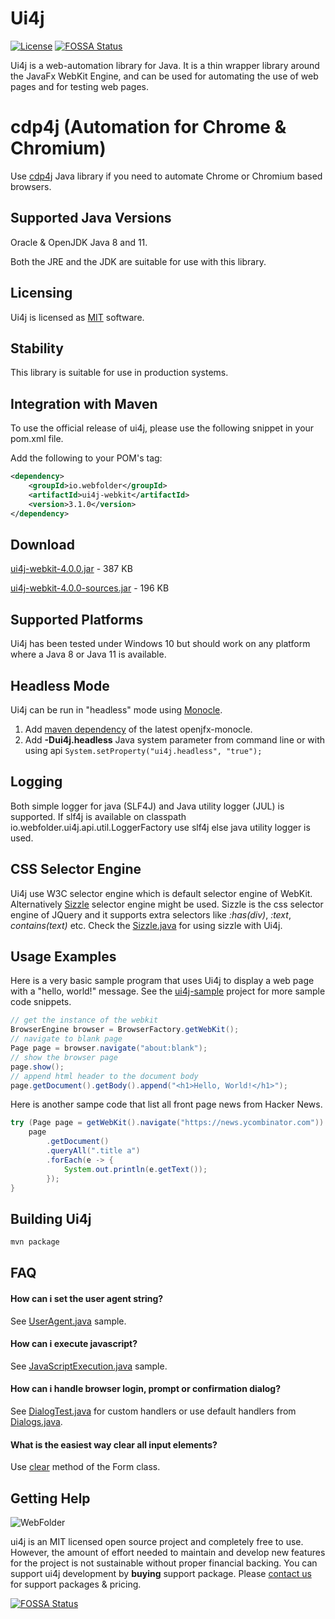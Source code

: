 Ui4j
====

[![License](https://img.shields.io/badge/license-MIT-blue.svg)](https://github.com/webfolderio/ui4j/blob/master/LICENSE)
[![FOSSA Status](https://app.fossa.io/api/projects/git%2Bgithub.com%2Fwebfolderio%2Fui4j.svg?type=shield)](https://app.fossa.io/projects/git%2Bgithub.com%2Fwebfolderio%2Fui4j?ref=badge_shield)

Ui4j is a web-automation library for Java. It is a thin wrapper library around the JavaFx WebKit Engine, and can be used for automating the use of web pages and for testing web pages.

cdp4j (Automation for Chrome & Chromium)
=============================
Use [cdp4j](https://github.com/webfolderio/cdp4j) Java library if you need to automate  Chrome or Chromium based browsers.

Supported Java Versions
-----------------------

Oracle & OpenJDK Java 8 and 11.

Both the JRE and the JDK are suitable for use with this library.

Licensing
---------

Ui4j is licensed as [MIT](https://github.com/webfolderio/ui4j/blob/master/LICENSE) software.

Stability
---------

This library is suitable for use in production systems.

Integration with Maven
----------------------

To use the official release of ui4j, please use the following snippet in your pom.xml file.

Add the following to your POM's <dependencies> tag:

```xml
<dependency>
    <groupId>io.webfolder</groupId>
    <artifactId>ui4j-webkit</artifactId>
    <version>3.1.0</version>
</dependency>
```

Download
--------
[ui4j-webkit-4.0.0.jar](https://search.maven.org/remotecontent?filepath=io/webfolder/ui4j-webkit/4.0.0/ui4j-webkit-4.0.0.jar) - 387 KB

[ui4j-webkit-4.0.0-sources.jar](https://search.maven.org/remotecontent?filepath=io/webfolder/ui4j-webkit/4.0.0/ui4j-webkit-4.0.0-sources.jar) - 196 KB


Supported Platforms
-------------------

Ui4j has been tested under Windows 10 but should work on any platform where a Java 8 or Java 11 is available.


Headless Mode
-------------

Ui4j can be run in "headless" mode using [Monocle](https://wiki.openjdk.java.net/display/OpenJFX/Monocle).

1. Add [maven dependency](https://mvnrepository.com/artifact/org.testfx/openjfx-monocle) of the latest openjfx-monocle.
2. Add **-Dui4j.headless** Java system parameter from command line or with using api ```System.setProperty("ui4j.headless", "true");```

Logging
-------
Both simple logger for java (SLF4J) and Java utility logger (JUL) is supported.
If slf4j is available on classpath io.webfolder.ui4j.api.util.LoggerFactory use slf4j else java utility logger is used.

CSS Selector Engine
-------------------
Ui4j use W3C selector engine which is default selector engine of WebKit. Alternatively [Sizzle](http://http://sizzlejs.com) selector engine might be used.
Sizzle is the css selector engine of JQuery and it supports extra selectors like _:has(div)_, _:text_, _contains(text)_ etc.
Check the [Sizzle.java](https://github.com/webfolderio/ui4j/blob/master/ui4j-sample/src/main/java/io/webfolder/ui4j/sample/Sizzle.java) for using sizzle with Ui4j.


Usage Examples
--------------

Here is a very basic sample program that uses Ui4j to display a web page with a "hello, world!" message. See the [ui4j-sample](https://github.com/webfolderio/ui4j/tree/master/ui4j-sample/src/main/java/io/webfolder/ui4j/sample) project for more sample code snippets.

```java
// get the instance of the webkit
BrowserEngine browser = BrowserFactory.getWebKit();
// navigate to blank page
Page page = browser.navigate("about:blank");
// show the browser page
page.show();
// append html header to the document body
page.getDocument().getBody().append("<h1>Hello, World!</h1>");
```

Here is another sampe code that list all front page news from Hacker News.

```java
try (Page page = getWebKit().navigate("https://news.ycombinator.com")) {
    page
        .getDocument()
        .queryAll(".title a")
        .forEach(e -> {
            System.out.println(e.getText());
        });
}
```

Building Ui4j
-------------

```bash
mvn package
```

FAQ
---

#### How can i set the user agent string?

See [UserAgent.java](https://github.com/webfolderio/ui4j/blob/master/ui4j-sample/src/main/java/io/webfolder/ui4j/sample/UserAgent.java) sample.

#### How can i execute javascript?

See [JavaScriptExecution.java](https://github.com/webfolderio/ui4j/blob/master/ui4j-sample/src/main/java/io/webfolder/ui4j/sample/JavaScriptExecution.java) sample.

#### How can i handle browser login, prompt or confirmation dialog?

See [DialogTest.java](https://github.com/webfolderio/ui4j/blob/master/ui4j-webkit/src/test/java/io/webfolder/ui4j/test/DialogTest.java) for custom handlers or
use default handlers from [Dialogs.java](https://github.com/webfolderio/ui4j/blob/master/ui4j-api/src/main/java/io/webfolder/ui4j/api/dialog/Dialogs.java).

#### What is the easiest way clear all input elements?

Use [clear](https://github.com/webfolderio/ui4j/blob/master/ui4j-api/src/main/java/io/webfolder/ui4j/api/dom/Form.java#L13) method of the Form class.

Getting Help
------------

![WebFolder](https://raw.githubusercontent.com/webfolderio/cdp4j/master/images/logo.png)

ui4j is an MIT licensed open source project and completely free to use. However, the amount of effort needed to maintain and develop new features for the project is not sustainable without proper financial backing. You can support ui4j development by 
**buying** support package. Please [contact us](https://webfolder.io/support) for support packages & pricing.

[![FOSSA Status](https://app.fossa.io/api/projects/git%2Bgithub.com%2Fwebfolderio%2Fui4j.svg?type=large)](https://app.fossa.io/projects/git%2Bgithub.com%2Fwebfolderio%2Fui4j?ref=badge_large)
